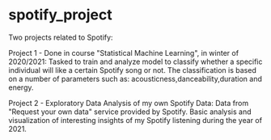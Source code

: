 # spotify_project
Two projects related to Spotify: 


Project 1 - Done in course "Statistical Machine Learning", in winter of 2020/2021: 
Tasked to train and analyze model to classify whether a specific individual will like a certain Spotify song or not. The classification is based on a number of parameters such as: acousticness,danceability,duration and energy.


Project 2 - Exploratory Data Analysis of my own Spotify Data: 
Data from "Request your own data" service provided by Spotify. Basic analysis and visualization of interesting insights of my Spotify listening during the year of 2021.
